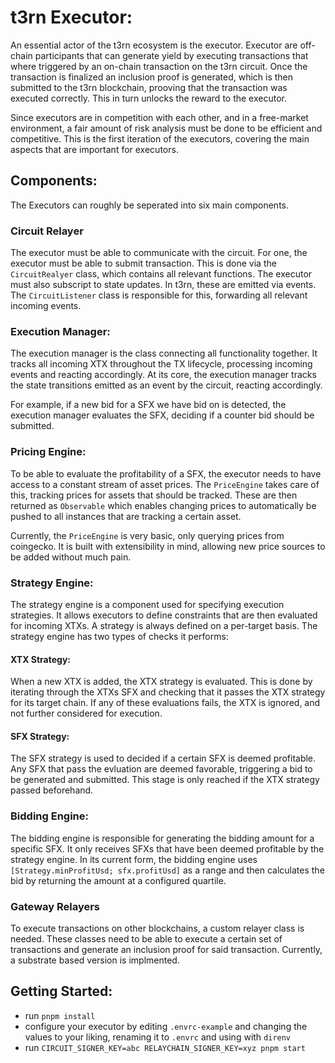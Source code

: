 # t3rn Executor:
An essential actor of the t3rn ecosystem is the executor. Executor are off-chain participants that can generate yield by executing transactions that where triggered by an on-chain transaction on the t3rn circuit. Once the transaction is finalized an inclusion proof is generated, which is then submitted to the t3rn blockchain, prooving that the transaction was executed correctly. This in turn unlocks the reward to the executor. 

Since executors are in competition with each other, and in a free-market environment, a fair amount of risk analysis must be done to be efficient and competitive. This is the first iteration of the executors, covering the main aspects that are important for executors. 

## Components:
The Executors can roughly be seperated into six main components. 

### Circuit Relayer
The executor must be able to communicate with the circuit. For one, the executor must be able to submit transaction. This is done via the `CircuitRealyer` class, which contains all relevant functions. The executor must also subscript to state updates. In t3rn, these are emitted via events. The `CircuitListener` class is responsible for this, forwarding all relevant incoming events.  

### Execution Manager:
The execution manager is the class connecting all functionality together. It tracks all incoming XTX throughout the TX lifecycle, processing incoming events and reacting accordingly. At its core, the execution manager tracks the state transitions emitted as an event by the circuit, reacting accordingly.

For example, if a new bid for a SFX we have bid on is detected, the execution manager evaluates the SFX, deciding if a counter bid should be submitted. 

### Pricing Engine:
To be able to evaluate the profitability of a SFX, the executor needs to have access to a constant stream of asset prices. The `PriceEngine` takes care of this, tracking prices for assets that should be tracked. These are then returned as `Observable` which enables changing prices to automatically be pushed to all instances that are tracking a certain asset.

Currently, the `PriceEngine` is very basic, only querying prices from coingecko. It is built with extensibility in mind, allowing new price sources to be added without much pain.

### Strategy Engine:
The strategy engine is a component used for specifying execution strategies. It allows executors to define constraints that are then evaluated for incoming XTXs. A strategy is always defined on a per-target basis. The strategy engine has two types of checks it performs:

#### XTX Strategy:
When a new XTX is added, the XTX strategy is evaluated. This is done by iterating through the XTXs SFX and checking that it passes the XTX strategy for its target chain. If any of these evaluations fails, the XTX is ignored, and not further considered for execution.

#### SFX Strategy:
The SFX strategy is used to decided if a certain SFX is deemed profitable. Any SFX that pass the evluation are deemed favorable, triggering a bid to be generated and submitted. This stage is only reached if the XTX strategy passed beforehand.

### Bidding Engine:
The bidding engine is responsible for generating the bidding amount for a specific SFX. It only receives SFXs that have been deemed profitable by the strategy engine. In its current form, the bidding engine uses `[Strategy.minProfitUsd; sfx.profitUsd]` as a range and then calculates the bid by returning the amount at a configured quartile.   

### Gateway Relayers
To execute transactions on other blockchains, a custom relayer class is needed. These classes need to be able to execute a certain set of transactions and generate an inclusion proof for said transaction. Currently, a substrate based version is implmented.

## Getting Started:

- run `pnpm install`
- configure your executor by editing `.envrc-example` and changing the values to your liking, renaming it to `.envrc` and using with `direnv`
- run `CIRCUIT_SIGNER_KEY=abc RELAYCHAIN_SIGNER_KEY=xyz pnpm start`
